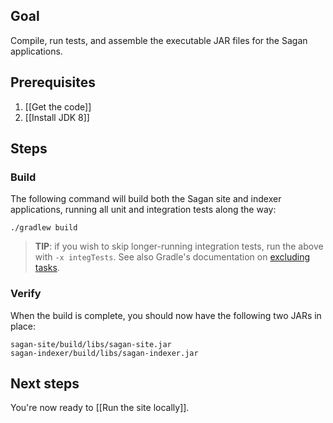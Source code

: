 
## Goal

Compile, run tests, and assemble the executable JAR files for the Sagan applications.

## Prerequisites

1. [[Get the code]]
2. [[Install JDK 8]]

## Steps

### Build

The following command will build both the Sagan site and indexer applications, running all unit and integration tests along the way:

    ./gradlew build

> **TIP**: if you wish to skip longer-running integration tests, run the above with `-x integTests`. See also Gradle's documentation on [excluding tasks][].

### Verify

When the build is complete, you should now have the following two JARs in place:

    sagan-site/build/libs/sagan-site.jar
    sagan-indexer/build/libs/sagan-indexer.jar

## Next steps

You're now ready to [[Run the site locally]].


[excluding tasks]: http://www.gradle.org/docs/current/userguide/tutorial_gradle_command_line.html#sec:excluding_tasks_from_the_command_line
